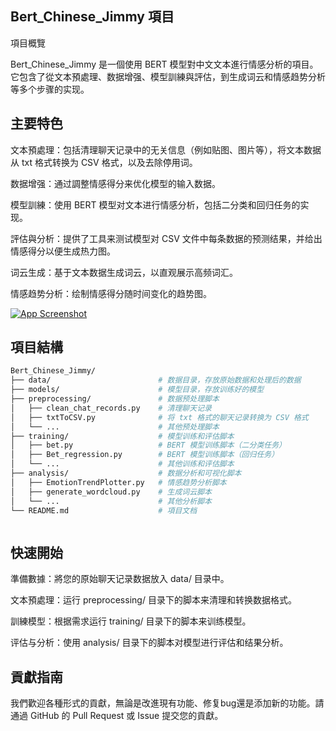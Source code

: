 
## Bert_Chinese_Jimmy 項目

項目概覽

Bert_Chinese_Jimmy 是一個使用 BERT 模型對中文文本進行情感分析的項目。它包含了從文本預處理、数据增强、模型訓練與評估，到生成词云和情感趋势分析等多个步骤的实现。


## 主要特色


文本預處理：包括清理聊天记录中的无关信息（例如贴图、图片等），将文本数据从 txt 格式转换为 CSV 格式，以及去除停用词。

数据增强：通过調整情感得分来优化模型的输入数据。

模型訓練：使用 BERT 模型对文本进行情感分析，包括二分类和回归任务的实现。

評估與分析：提供了工具来测试模型对 CSV 文件中每条数据的预测结果，并给出情感得分以便生成热力图。

词云生成：基于文本数据生成词云，以直观展示高频词汇。

情感趋势分析：绘制情感得分随时间变化的趋势图。


[![App Screenshot](https://github.com/9270123a/Bert_Chinese_Jimmy/issues/1#issue-2208150962)](https://github.com/9270123a/Bert_Chinese_Jimmy/issues/2#issue-2208158936)

## 項目結構


```bash
Bert_Chinese_Jimmy/
├── data/                        # 数据目录，存放原始数据和处理后的数据
├── models/                      # 模型目录，存放训练好的模型
├── preprocessing/               # 数据预处理脚本
│   ├── clean_chat_records.py    # 清理聊天记录
│   ├── txtToCSV.py              # 将 txt 格式的聊天记录转换为 CSV 格式
│   └── ...                      # 其他预处理脚本
├── training/                    # 模型训练和评估脚本
│   ├── bet.py                   # BERT 模型训练脚本（二分类任务）
│   ├── Bet_regression.py        # BERT 模型训练脚本（回归任务）
│   └── ...                      # 其他训练和评估脚本
├── analysis/                    # 数据分析和可视化脚本
│   ├── EmotionTrendPlotter.py   # 情感趋势分析脚本
│   ├── generate_wordcloud.py    # 生成词云脚本
│   └── ...                      # 其他分析脚本
└── README.md                    # 項目文档



```


## 快速開始

準備數據：將您的原始聊天记录数据放入 data/ 目录中。

文本預處理：运行 preprocessing/ 目录下的脚本来清理和转换数据格式。

訓練模型：根据需求运行 training/ 目录下的脚本来训练模型。

评估与分析：使用 analysis/ 目录下的脚本对模型进行评估和结果分析。


## 貢獻指南


我們歡迎各種形式的貢獻，無論是改進現有功能、修复bug還是添加新的功能。請通過 GitHub 的 Pull Request 或 Issue 提交您的貢獻。

